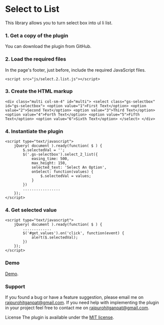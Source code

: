 # Select to List
This library allows you to turn select box into ul li list.

### 1. Get a copy of the plugin
You can download the plugin from GitHub.

### 2. Load the required files
In the page's footer, just before, include the required JavaScript files.

```
<script src="js/select.2.list.js"></script>
```

### 3. Create the HTML markup
`<div class="multi col-sm-4" id="multi">
        <select class="gs-selectbox" id="gs-selectbox">
            <option value="1">First Text</option>
            <option value="2">Second Text</option>
            <option value="3">Third Text</option>
            <option value="4">Forth Text</option>
            <option value="5">Fifth Text</option>
            <option value="6">Sixth Text</option>
        </select>
    </div>`

### 4. Instantiate the plugin
```
<script type="text/javascript">
    jQuery( document ).ready(function( $ ) { 
        $.selectedVal = '';
        $('.gs-selectbox').select_2_list({
            easing_time: 500,
            max_height: 150,
            selected_text: 'Select An Option',
            onSelect: function(values) {
                $.selectedVal = values;
            }
        })
        .................
    }); 
</script>
```

### 4. Get selected value
```
<script type="text/javascript">
    jQuery( document ).ready(function( $ ) { 
        .............
        $('#get_values').on('click', function(event) {
            alert($.selectedVal);
        })
    }); 
</script>
```
### Demo
[Demo](https://jsfiddle.net/g_s_rajpurohit/k5o7j3nL/6/).

### Support
If you found a bug or have a feature suggestion, please email me on rajpurohitganpat@gmail.com.
If you need help with implementing the plugin in your project feel free to contact me on rajpurohitganpat@gmail.com.

License The plugin is available under the [MIT license](https://opensource.org/licenses/MIT).


